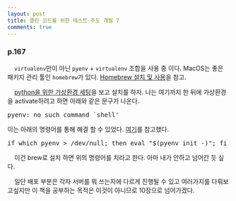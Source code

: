 ```yaml
---
layout: post
title: 클린 코드를 위한 테스트 주도 개발 7
comments: true
---
```

### **p.167**
&nbsp;&nbsp;&nbsp; `virtualenv`만이 아닌 `pyenv` + `virtualenv` 조합을 사용 중 이다. MacOS는 좋은 패키지 관리 툴인 `homebrew`가 있다. [Homebrew 설치 및 사용](http://creativeworks.tistory.com/entry/MAC-TIP-Mac%EC%97%90-Homebrew-%EC%84%A4%EC%B9%98%ED%95%98%EA%B8%B0)을 참고.      

&nbsp;&nbsp;&nbsp; [python을 위한 가상환경 세팅](http://gyus.me/?p=475)을 보고 설치를 하자. 나는 여기까지 한 뒤에 가상환경을 activate하려고 하면 아래와 같은 문구가 나온다.   

<pre>pyenv: no such command `shell'</pre>      
이는 아래의 명령어를 통해 해결 할 수 있었다. [여기](https://github.com/yyuu/pyenv/issues/228)를 참고했다.
<pre>if which pyenv > /dev/null; then eval "$(pyenv init -)"; fi</pre>
&nbsp;&nbsp;&nbsp; 이건 brew로 설치 하면 위의 명령어를 치라고 한다. 아마 내가 안하고 넘어간 듯 싶다.     

&nbsp;&nbsp;&nbsp; 일단 배포 부분은 각자 서버를 뭐 쓰는지에 다르게 진행될 수 있고 여러가지를 다뤄보고싶지만 이 책을 공부하는 목적은 이것이 아니므로 10장으로 넘어가겠다.
